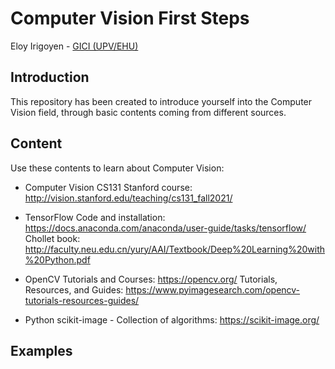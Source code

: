 # Computer Vision First Steps
Eloy Irigoyen - [GICI (UPV/EHU)](https://www.ehu.eus/es/web/gici)

## Introduction
This repository has been created to introduce yourself into the Computer Vision field, through basic contents coming from different sources.

## Content
Use these contents to learn about Computer Vision:
- Computer Vision
 CS131 Stanford course: http://vision.stanford.edu/teaching/cs131_fall2021/

- TensorFlow
 Code and installation: https://docs.anaconda.com/anaconda/user-guide/tasks/tensorflow/
 Chollet book: http://faculty.neu.edu.cn/yury/AAI/Textbook/Deep%20Learning%20with%20Python.pdf

- OpenCV 
 Tutorials and Courses: https://opencv.org/ 
 Tutorials, Resources, and Guides: https://www.pyimagesearch.com/opencv-tutorials-resources-guides/

- Python
 scikit-image - Collection of algorithms: https://scikit-image.org/

## Examples
